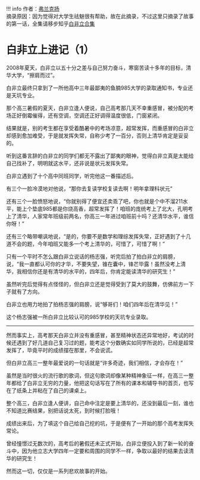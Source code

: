!!! info 
    作者：[弗兰克扬](https://www.zhihu.com/people/fu-lan-ke-yang)<br>
    摘录原因：因为觉得对大学生祛魅很有帮助，故在此摘录，不过这里只摘录了故事的第一话，全集请移步知乎[白非立合集](https://zhuanlan.zhihu.com/p/91072728)
# 白非立上进记（1）
2008年夏天，白非立以五十分之差与自己努力奋斗，寒窗苦读十多年的目标，清华大学，“擦肩而过”。

白非立最终只拿到了一所他高中三年最鄙夷的鱼腩985大学的录取通知书，专业还是天坑专业。

那个高三暑假的夏天，白非立逢人便说，自己高考那几天不幸重感冒，被分配的考场正好倒霉催得，还有空调，空调还正好调得温度很低，门窗紧闭。

结果就是，别的考生都在享受着酷暑中的考场凉意，超常发挥，而重感冒的白非立却感到愈加难受，于是就发挥失常，自称少考了一百分，否则上清华肯定是妥妥的。

听到这番言辞的白非立的同学们都无不露出了鄙夷的眼神，觉得白非立真是太能给自己找补了，明明就这水平，还非说是状元发挥失常。

白非立遇到了十个高中同班同学，听完他这一番描述后。

有三个一脸冷漠地对他说，“那你去复读学校复读去啊！明年拿理科状元”

还有三个一脸愤怒地说，“你就别得了便宜还卖乖了吧，你也就是个中不溜211水平，能上个垫底985都是你烧高香，超常发挥了！咱班的庞统考上了北大，孔明考上了清华，人家常年班级前两名，你高三一年进过咱班前十吗？还清华水平，谁信你呀！”

还有三个略带嘲讽地说，“是的，你要不是数学和理综发挥失常，正好遇到了十几道不会的题，今年咱班又能多一个考上清华的，可惜了，可惜了啊！”

只有一个平时不怎么跟白非立说话的杨志强，听完后拍了拍白非立的肩膀，说，“我一直都认可你的才华，不要失望，锥在囊中，锋芒毕露！虽然没考上清华，我相信你还是有清华的水平的，四年后，你肯定能读清华的研究生！”

虽然听完后觉得有点怪怪的，但白非立还是觉得受到了莫大的鼓舞，仿佛前方一下子就有了方向。

白非立也用力地拍了拍杨志强的肩膀，说“够哥们！咱们四年后在清华见！”

这个杨志强被一所白非立比较认可的985学校的天坑专业录取。

--------------

然而事实上，高考那天白非立并没有重感冒，甚至精神状态还异常地好，考试的时候还遇到了好几道自己复习过的题，能考这个分数确实如同学所说的，已经是超常发挥了，毕竟平时的成绩摆在那里，不会说谎。

但白非立高三一整年最爱说的一句话就是“许多奇迹，我们相信，才会存在！”

虽然是当时很火的流行歌的歌词，但这句歌词却像某种精神象征一样，在高三一整年都给了白非立无穷的力量，他把这句话写在了所有的课本和辅导书的首页，也写在了纸条上并粘在了自己的课桌上。

整个高三，白非立逢人便讲，自己命中注定是要上清华的，还没到最后一刻，谁也不知道比赛结果，别把话说太死，到时候打脸哦！

成绩出来后，为了填这个自己给自己挖的坑，于是便有了一开始的那个高考发挥失常论。

曾经憧憬过无数次的，高考后的暑假还未正式开始，白非立便投入到了新一轮的奋斗中，因为他立志大学四年一定要和周围的同学不一样，争取以最好的结果去读清华的研究生！

然而这一切，仅仅是一系列悲欢故事的开始。